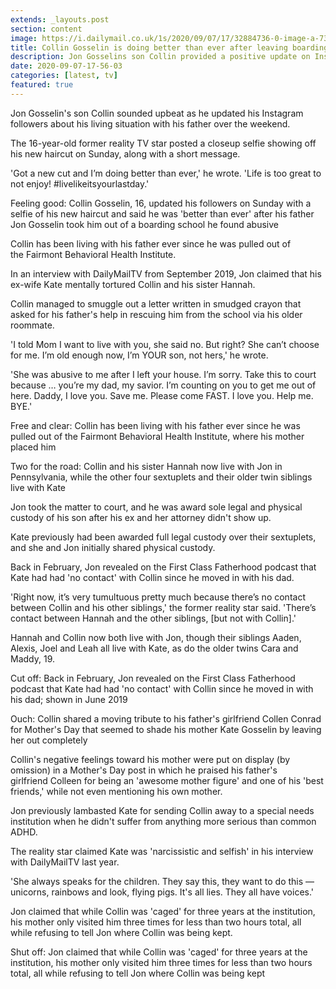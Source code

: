 ```yaml
---
extends: _layouts.post
section: content
image: https://i.dailymail.co.uk/1s/2020/09/07/17/32884736-0-image-a-73_1599497549457.jpg 
title: Collin Gosselin is doing better than ever after leaving boarding school to move in with dad Jon 
description: Jon Gosselins son Collin provided a positive update on Instagram after his father rescued him from the boarding school where he had been placed by his mother Kate due to his ADHD diagnosis. 
date: 2020-09-07-17-56-03 
categories: [latest, tv] 
featured: true 
--- 
```

Jon Gosselin's son Collin sounded upbeat as he updated his Instagram followers about his living situation with his father over the weekend.

The 16-year-old former reality TV star posted a closeup selfie showing off his new haircut on Sunday, along with a short message.

'Got a new cut and I’m doing better than ever,' he wrote. 'Life is too great to not enjoy! #livelikeitsyourlastday.'

Feeling good: Collin Gosselin, 16, updated his followers on Sunday with a selfie of his new haircut and said he was 'better than ever' after his father Jon Gosselin took him out of a boarding school he found abusive

Collin has been living with his father ever since he was pulled out of the Fairmont Behavioral Health Institute.

In an interview with DailyMailTV from September 2019, Jon claimed that his ex-wife Kate mentally tortured Collin and his sister Hannah.

Collin managed to smuggle out a letter written in smudged crayon that asked for his father's help in rescuing him from the school via his older roommate.

'I told Mom I want to live with you, she said no. But right? She can’t choose for me. I’m old enough now, I’m YOUR son, not hers,' he wrote.

'She was abusive to me after I left your house. I’m sorry. Take this to court because … you’re my dad, my savior. I’m counting on you to get me out of here. Daddy, I love you. Save me. Please come FAST. I love you. Help me. BYE.'

Free and clear: Collin has been living with his father ever since he was pulled out of the Fairmont Behavioral Health Institute, where his mother placed him

Two for the road: Collin and his sister Hannah now live with Jon in Pennsylvania, while the other four sextuplets and their older twin siblings live with Kate

Jon took the matter to court, and he was award sole legal and physical custody of his son after his ex and her attorney didn't show up.

Kate previously had been awarded full legal custody over their sextuplets, and she and Jon initially shared physical custody.

Back in February, Jon revealed on the First Class Fatherhood podcast that Kate had had 'no contact' with Collin since he moved in with his dad.

'Right now, it’s very tumultuous pretty much because there’s no contact between Collin and his other siblings,' the former reality star said. 'There’s contact between Hannah and the other siblings, [but not with Collin].'

Hannah and Collin now both live with Jon, though their siblings Aaden, Alexis, Joel and Leah all live with Kate, as do the older twins Cara and Maddy, 19. 

Cut off: Back in February, Jon revealed on the First Class Fatherhood podcast that Kate had had 'no contact' with Collin since he moved in with his dad; shown in June 2019

Ouch: Collin shared a moving tribute to his father's girlfriend Collen Conrad for Mother's Day that seemed to shade his mother Kate Gosselin by leaving her out completely

Collin's negative feelings toward his mother were put on display (by omission) in a Mother's Day post in which he praised his father's girlfriend Colleen for being an 'awesome mother figure' and one of his 'best friends,' while not even mentioning his own mother.

Jon previously lambasted Kate for sending Collin away to a special needs institution when he didn't suffer from anything more serious than common ADHD.

The reality star claimed Kate was 'narcissistic and selfish' in his interview with DailyMailTV last year. 

'She always speaks for the children. They say this, they want to do this — unicorns, rainbows and look, flying pigs. It's all lies. They all have voices.'

Jon claimed that while Collin was 'caged' for three years at the institution, his mother only visited him three times for less than two hours total, all while refusing to tell Jon where Collin was being kept. 

Shut off: Jon claimed that while Collin was 'caged' for three years at the institution, his mother only visited him three times for less than two hours total, all while refusing to tell Jon where Collin was being kept

